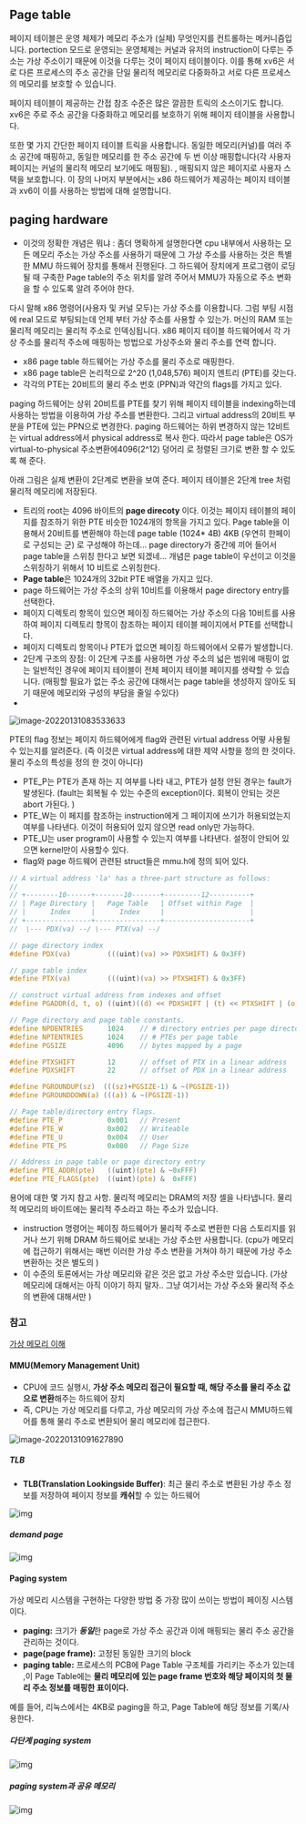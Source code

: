 ## Page table

페이지 테이블은 운영 체제가 메모리 주소가 (실체) 무엇인지를 컨트롤하는  메커니즘입니다. portection 모드로 운영되는 운영체제는 커널과 유저의 instruction이 다루는 주소는 가상 주소이기 때문에 이것을 다루는 것이 페이지 테이블이다.  이를 통해 xv6은 서로 다른 프로세스의 주소 공간을 단일 물리적 메모리로 다중화하고 서로 다른 프로세스의 메모리를 보호할 수 있습니다.

페이지 테이블이 제공하는 간접 참조 수준은 많은 깔끔한 트릭의 소스이기도 합니다. xv6은 주로 주소 공간을 다중화하고 메모리를 보호하기 위해 페이지 테이블을 사용합니다.

또한 몇 가지 간단한 페이지 테이블 트릭을 사용합니다. 동일한 메모리(커널)를 여러 주소 공간에 매핑하고, 동일한 메모리를 한 주소 공간에 두 번 이상 매핑합니다(각 사용자 페이지는 커널의 물리적 메모리 보기에도 매핑됨). , 매핑되지 않은 페이지로 사용자 스택을 보호합니다.
이 장의 나머지 부분에서는 x86 하드웨어가 제공하는 페이지 테이블과 xv6이 이를 사용하는 방법에 대해 설명합니다.



## paging hardware 

* 이것의 정확한 개념은 뭐냐 : 좀더 명확하게 설명한다면  cpu 내부에서 사용하는 모든 메모리 주소는 가상 주소를 사용하기 때문에 그 가상 주소를  사용하는 것은 특별한  MMU 하드웨어 장치를 통해서 진행된다. 그 하드웨어 장치에게 프로그램이 로딩 될 때 구축한 Page table의 주소 위치를 알려 주어서 MMU가 자동으로 주소 변화을 할 수 있도록 알려 주어야 한다.

다시 말해 x86 명령어(사용자 및 커널 모두)는 가상 주소를 이용합니다.  그럼 부팅 시점에 real 모드로 부팅되는데 언제 부터 가상 주소를 사용할 수 있는가.
머신의 RAM 또는 물리적 메모리는 물리적 주소로 인덱싱됩니다. x86 페이지 테이블 하드웨어에서 각 가상 주소를 물리적 주소에 매핑하는 방법으로 가상주소와 물리 주소를 연력 합니다. 

* x86 page table 하드웨어는 가상 주소를 물리 주소로 매핑한다.
* x86 page table은 논리적으로 2^20 (1,048,576) 페이지 엔트리 (PTE)를 갖는다.
* 각각의 PTE는 20비트의 물리 주소 번호 (PPN)과 약간의 flags를 가지고 있다. 

paging 하드웨어는 상위 20비트를 PTE를 찾기 위해 페이지 테이블을 indexing하는데 사용하는 방법을 이용하여 가상 주소를 변환한다.  그리고  virtual address의 20비트 부분을 PTE에 있는 PPN으로 변경한다. paging 하드웨어는 하위 변경하지 않는 12비트는 virtual address에서 physical address로 복사 한다.   따라서 page table은 OS가 virtual-to-physical 주소변환에4096(2^12) 덩어리 로 정렬된 크기로 변환 할 수 있도록 해 준다.  

아래 그림은 실제 변환이 2단계로 변환을 보여 준다.  페이지 테이블은 2단계 tree 처럼 물리적 메모리에 저장된다.  

* 트리의 root는 4096 바이트의  **page direcoty**  이다. 이것는 페이지 테이블의 페이지를 참조하기 위한  PTE 비슷한 1024개의  항목을 가지고 있다. Page table을 이용해서 20비트를 변환해야 하는데 page table (1024* 4B)  4KB (우연히 한페이로 구성되는 군) 로 구성해야 하는데... page directory가 중간에 끼어 들어서 page table을 스위칭 한다고 보면 되겠네... 개념은 page table이 우선이고 이것을 스위칭하기 위해서 10 비트로 스위칭한다.
*  **Page table**은 1024개의 32bit PTE 배열을 가지고 있다.
* page 하드웨어는 가상 주소의 상위 10비트를 이용해서 page directory entry를 선택한다. 
* 페이지 디렉토리 항목이 있으면 페이징 하드웨어는 가상 주소의 다음 10비트를 사용하여 페이지 디렉토리 항목이 참조하는 페이지 테이블 페이지에서 PTE를 선택합니다.
* 페이지 디렉토리 항목이나 PTE가 없으면 페이징 하드웨어에서 오류가 발생합니다.
* 2단계 구조의 장점:  이 2단계 구조를 사용하면 가상 주소의 넓은 범위에 매핑이 없는 일반적인 경우에 페이지 테이블이 전체 페이지 테이블 페이지를 생략할 수 있습니다. (매핑할 필요가 없는 주소 공간에 대해서는 page table을 생성하지 않아도 되기 때문에 메모리와 구성의 부담을 줄일 수있다)
* 

![image-20220131083533633](img/image-20220131083533633.png)



PTE의 flag 정보는 페이지 하드웨어에게  flag와 관련된 virtual address 어떻 사용될 수 있는지를 알려준다. (즉 이것은 virtual address에 대한 제약 사항을 정의 한 것이다. 물리 주소의 특성을 정의 한 것이 아니다)

* PTE_P는 PTE가 존재 하는 지 여부를 나타 내고, PTE가 설정 안된 경우는 fault가 발생된다. (fault는 회복될 수 있는 수준의 exception이다. 회복이 안되는 것은 abort 가된다. )
* PTE_W는 이 페지를 참조하는 instruction에게 그 페이지에 쓰기가 허용되었는지 여부를 나타낸다. 이것이 허용되어 있지 않으면 read only만 가능하다.
* PTE_U는 user program이 사용할 수 있는지 여부를 나타낸다. 설정이 안되어 있으면 kernel만이 사용할수 있다.  
* flag와 page 하드웨어 관련된 struct들은 mmu.h에 정의 되어 있다.

```c
// A virtual address 'la' has a three-part structure as follows:
//
// +--------10------+-------10-------+---------12----------+
// | Page Directory |   Page Table   | Offset within Page  |
// |      Index     |      Index     |                     |
// +----------------+----------------+---------------------+
//  \--- PDX(va) --/ \--- PTX(va) --/

// page directory index
#define PDX(va)         (((uint)(va) >> PDXSHIFT) & 0x3FF)

// page table index
#define PTX(va)         (((uint)(va) >> PTXSHIFT) & 0x3FF)

// construct virtual address from indexes and offset
#define PGADDR(d, t, o) ((uint)((d) << PDXSHIFT | (t) << PTXSHIFT | (o)))

// Page directory and page table constants.
#define NPDENTRIES      1024    // # directory entries per page directory
#define NPTENTRIES      1024    // # PTEs per page table
#define PGSIZE          4096    // bytes mapped by a page

#define PTXSHIFT        12      // offset of PTX in a linear address
#define PDXSHIFT        22      // offset of PDX in a linear address

#define PGROUNDUP(sz)  (((sz)+PGSIZE-1) & ~(PGSIZE-1))
#define PGROUNDDOWN(a) (((a)) & ~(PGSIZE-1))

// Page table/directory entry flags.
#define PTE_P           0x001   // Present
#define PTE_W           0x002   // Writeable
#define PTE_U           0x004   // User
#define PTE_PS          0x080   // Page Size

// Address in page table or page directory entry
#define PTE_ADDR(pte)   ((uint)(pte) & ~0xFFF)
#define PTE_FLAGS(pte)  ((uint)(pte) &  0xFFF)
```



용어에 대한 몇 가지 참고 사항. 물리적 메모리는 DRAM의 저장 셀을 나타냅니다. 물리적 메모리의 바이트에는 물리적 주소라고 하는 주소가 있습니다.

* instruction 명령어는 페이징 하드웨어가 물리적 주소로 변환한 다음 스토리지를 읽거나 쓰기 위해 DRAM 하드웨어로 보내는 가상 주소만 사용합니다. (cpu가 메모리에 접근하기 위해서는 매번 이러한 가상 주소 변환을 거쳐야 하기 때문에 가상 주소 변환하는 것은 별도의 )
* 이 수준의 토론에서는 가상 메모리와 같은 것은 없고 가상 주소만 있습니다. (가상 메모리에 대해서는 아직 이야기 하지 말자.. 그냥 여기서는 가상 주소와 물리적 주소의 변환에 대해서만 )



### 참고

[가상 메모리 이해](https://libertegrace.tistory.com/entry/%EC%9A%B4%EC%98%81%EC%B2%B4%EC%A0%9C-%EA%B0%80%EC%83%81-%EB%A9%94%EB%AA%A8%EB%A6%AC%EC%9D%98-%EC%9D%B4%ED%95%B4)



#### MMU(Memory Management Unit)

* CPU에 코드 실행시, **가상 주소 메모리 접근이 필요할 때, 해당 주소를 물리 주소 값으로 변환**해주는 하드웨어 장치
* 즉, CPU는 가상 메모리를 다루고, 가상 메모리의 가상 주소에 접근시 MMU하드웨어를 통해 물리 주소로 변환되어 물리 메모리에 접근한다. 

![image-20220131091627890](img/image-20220131091627890.png)



##### TLB

- **TLB(Translation Lookingside Buffer)**: 최근 물리 주소로 변환된 가상 주소 정보를 저장하여 페이지 정보를 **캐쉬**할 수 있는 하드웨어

![img](img/img_TLB.png)

##### demand page

![img](img/img_mmu_tlb.png)

#### Paging system

가상 메모리 시스템을 구현하는 다양한 방법 중 가장 많이 쓰이는 방법이 페이징 시스템이다.

- **paging:** 크기가 ***동일***한 page로 가상 주소 공간과 이에 매핑되는 물리 주소 공간을 관리하는 것이다. 
- **page(page frame):** 고정된 동일한 크기의 block
- **paging table:** 프로세스의 PCB에 Page Table 구조체를 가리키는 주소가 있는데 ,이 Page Table에는 **물리 메모리에 있는 page frame 번호와 해당 페이지의 첫 물리 주소 정보를 매핑한 표이이다.** 

예를 들어, 리눅스에서는 4KB로 paging을 하고, Page Table에 해당 정보를 기록/사용한다.

##### 다단계 paging system 

![img](img/img.png)

##### paging system과 공유 메모리



![img](img/img_pagindsystem_sharememeory.png)